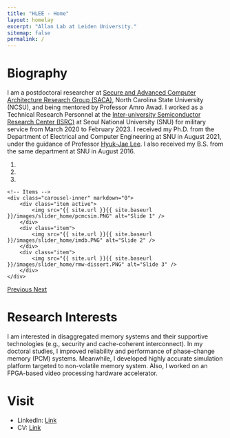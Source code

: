 ```yaml
---
title: "HLEE - Home"
layout: homelay
excerpt: "Allan Lab at Leiden University."
sitemap: false
permalink: /
---
```


# Biography

I am a postdoctoral researcher at [Secure and Advanced Computer Architecture Research Group (SACA)](https://sacagroup.github.io), North Carolina State University (NCSU), and being mentored by Professor Amro Awad. I worked as a Technical Research Personnel at the [Inter-university Semiconductor Research Center (ISRC)](https://isrc.snu.ac.kr) at Seoul National University (SNU) for military service from March 2020 to February 2023. I received my Ph.D. from the Department of Electrical and Computer Engineering at SNU in August 2021, under the guidance of Professor [Hyuk-Jae Lee](https://capp.snu.ac.kr). I also received my B.S. from the same department at SNU in August 2016.


<div markdown="0" id="carousel" class="carousel slide" data-ride="carousel" data-interval="4000" data-pause="hover" >
    <!-- Menu -->
    <ol class="carousel-indicators">
        <li data-target="#carousel" data-slide-to="0" class="active"></li>
        <li data-target="#carousel" data-slide-to="1"></li>
        <li data-target="#carousel" data-slide-to="2"></li>
    </ol>

    <!-- Items -->
    <div class="carousel-inner" markdown="0">
        <div class="item active">
            <img src="{{ site.url }}{{ site.baseurl }}/images/slider_home/pcmcsim.PNG" alt="Slide 1" />
        </div>
        <div class="item">
            <img src="{{ site.url }}{{ site.baseurl }}/images/slider_home/imdb.PNG" alt="Slide 2" />
        </div>
        <div class="item">
            <img src="{{ site.url }}{{ site.baseurl }}/images/slider_home/rmw-dissert.PNG" alt="Slide 3" />
        </div>
    </div>
  <a class="left carousel-control" href="#carousel" role="button" data-slide="prev">
    <span class="glyphicon glyphicon-chevron-left" aria-hidden="true"></span>
    <span class="sr-only">Previous</span>
  </a>
  <a class="right carousel-control" href="#carousel" role="button" data-slide="next">
    <span class="glyphicon glyphicon-chevron-right" aria-hidden="true"></span>
    <span class="sr-only">Next</span>
  </a>
</div>


# Research Interests
I am interested in disaggregated memory systems and their supportive technologies (e.g., security and cache-coherent interconnect). In my doctoral studies, I improved reliability and performance of phase-change memory (PCM) systems. Meanwhile, I developed highly accurate simulation platform targeted to non-volatile memory system. Also, I worked on an FPGA-based video processing hardware accelerator.

# Visit
- LinkedIn: [Link](https://kr.linkedin.com/in/hyokeunlee/en)
- CV: [Link](https://github.com/harrylee365/harrylee365.github.io/blob/master/uploads/My_CV_hklee.pdf)

<!--
<figure class="fourth">
  <img src="{{ site.url }}{{ site.baseurl }}/images/logopic/Logo_Leiden.jpg" style="width: 210px">
  <img src="{{ site.url }}{{ site.baseurl }}/images/logopic/Logo_Nanofront.jpg" style="width: 110px">
  <img src="{{ site.url }}{{ site.baseurl }}/images/logopic/Logo_NWO.jpg" style="width: 120px">
  <img src="{{ site.url }}{{ site.baseurl }}/images/logopic/Logo_ERC.jpg" style="width: 110px">
</figure>
-->
